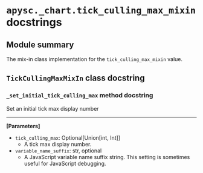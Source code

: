 # `apysc._chart.tick_culling_max_mixin` docstrings

## Module summary

The mix-in class implementation for the `tick_culling_max_mixin` value.

## `TickCullingMaxMixIn` class docstring

### `_set_initial_tick_culling_max` method docstring

Set an initial tick max display number<hr>

**[Parameters]**

- `tick_culling_max`: Optional[Union[int, Int]]
  - A tick max display number.
- `variable_name_suffix`: str, optional
  - A JavaScript variable name suffix string. This setting is sometimes useful for JavaScript debugging.